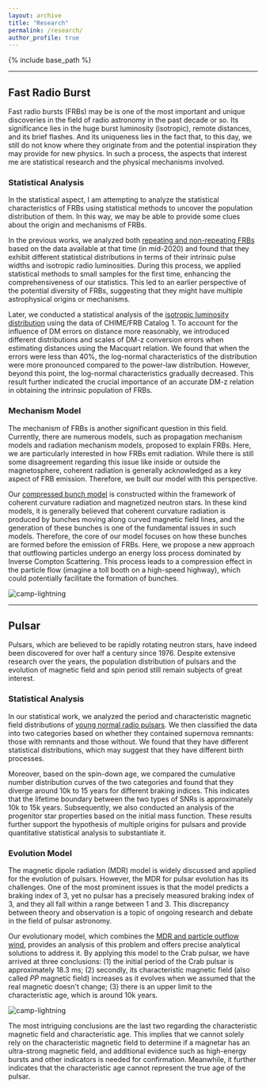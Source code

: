 ```yaml
---
layout: archive
title: "Research"
permalink: /research/
author_profile: true
---
```


{% include base_path %}

----

## Fast Radio Burst

Fast radio bursts (FRBs) may be is one of the most important and unique discoveries in the field of radio astronomy in the past decade or so. Its significance lies in the huge burst luminosity (isotropic), remote distances, and its brief flashes. And its uniqueness lies in the fact that, to this day, we still do not know where they originate from and the potential inspiration they may provide for new physics. In such a process, the aspects that interest me are statistical research and the physical mechanisms involved.

### Statistical Analysis

In the statistical aspect, I am attempting to analyze the statistical characteristics of FRBs using statistical methods to uncover the population distribution of them. In this way, we may be able to provide some clues about the origin and mechanisms of FRBs. 

In the previous works, we analyzed both [repeating and non-repeating FRBs](https://ui.adsabs.harvard.edu/abs/2021MNRAS.500.3275C/abstract) based on the data available at that time (in mid-2020) and found that they exhibit different statistical distributions in terms of their intrinsic pulse widths and isotropic radio luminosities. During this process, we applied statistical methods to small samples for the first time, enhancing the comprehensiveness of our statistics. This led to an earlier perspective of the potential diversity of FRBs, suggesting that they might have multiple astrophysical origins or mechanisms.

Later, we conducted a statistical analysis of the [isotropic luminosity distribution](https://ui.adsabs.harvard.edu/abs/2022Ap%26SS.367...66C/abstract) using the data of CHIME/FRB Catalog 1. To account for the influence of DM errors on distance more reasonably, we introduced different distributions and scales of DM-z conversion errors when estimating distances using the Macquart relation. We found that when the errors were less than 40%, the log-normal characteristics of the distribution were more pronounced compared to the power-law distribution. However, beyond this point, the log-normal characteristics gradually decreased. This result further indicated the crucial importance of an accurate DM-z relation in obtaining the intrinsic population of FRBs.

### Mechanism Model

The mechanism of FRBs is another significant question in this field. Currently, there are numerous models, such as propagation mechanism models and radiation mechanism models, proposed to explain FRBs. Here, we are particularly interested in how FRBs emit radiation. While there is still some disagreement regarding this issue like inside or outside the magnetosphere, coherent radiation is generally acknowledged as a key aspect of FRB emission. Therefore, we built our model with this perspective.

Our [compressed bunch model](https://ui.adsabs.harvard.edu/abs/2023arXiv230810258C/abstract) is constructed within the framework of coherent curvature radiation and magnetized neutron stars. In these kind models, it is generally believed that coherent curvature radiation is produced by bunches moving along curved magnetic field lines, and the generation of these bunches is one of the fundamental issues in such models. Therefore, the core of our model focuses on how these bunches are formed before the emission of FRBs. Here, we propose a new approach that outflowing particles undergo an energy loss process dominated by Inverse Compton Scattering. This process leads to a compression effect in the particle flow (imagine a toll booth on a high-speed highway), which could potentially facilitate the formation of bunches.

<img src="https://xianghancui.github.io/images/model.png" alt="camp-lightning"/>



----

## Pulsar

Pulsars, which are believed to be rapidly rotating neutron stars, have indeed been discovered for over half a century since 1976. Despite extensive research over the years, the population distribution of pulsars and the evolution of magnetic field and spin period still remain subjects of great interest.

### Statistical Analysis

In our statistical work, we analyzed the period and characteristic magnetic field distributions of  [young normal radio pulsars](https://ui.adsabs.harvard.edu/abs/2021MNRAS.508..279C/abstract). We then classified the data into two categories based on whether they contained supernova remnants: those with remnants and those without. We found that they have different statistical distributions, which may suggest that they have different birth processes.

Moreover, based on the spin-down age, we compared the cumulative number distribution curves of the two categories and found that they diverge around 10k to 15 years for different braking indices. This indicates that the lifetime boundary between the two types of SNRs is approximately 10k to 15k years. Subsequently, we also conducted an analysis of the progenitor star properties based on the initial mass function. These results further support the hypothesis of multiple origins for pulsars and provide quantitative statistical analysis to substantiate it.

### Evolution Model

The magnetic dipole radiation (MDR) model is widely discussed and applied for the evolution of pulsars. However, the MDR for pulsar evolution has its challenges. One of the most prominent issues is that the model predicts a braking index of 3, yet no pulsar has a precisely measured braking index of 3, and they all fall within a range between 1 and 3. This discrepancy between theory and observation is a topic of ongoing research and debate in the field of pulsar astronomy.

Our evolutionary model, which combines the [MDR and particle outflow wind](https://ui.adsabs.harvard.edu/abs/2022Univ....8..628Z/abstract), provides an analysis of this problem and offers precise analytical solutions to address it. By applying this model to the Crab pulsar, we have arrived at three conclusions: (1) the initial period of the Crab pulsar is approximately 18.3 ms; (2) secondly, its characteristic magnetic field (also called $P \dot P$ magnetic field) increases as it evolves when we assumed that the real magnetic doesn't change; (3) there is an upper limit to the characteristic age, which is around 10k years.

<img src="https://xianghancui.github.io/images/P-Pdot.png" alt="camp-lightning"/>

The most intriguing conclusions are the last two regarding the characteristic magnetic field and characteristic age. This implies that we cannot solely rely on the characteristic magnetic field to determine if a magnetar has an ultra-strong magnetic field, and additional evidence such as high-energy bursts and other indicators is needed for confirmation. Meanwhile, it further indicates that the characteristic age cannot represent the true age of the pulsar.

